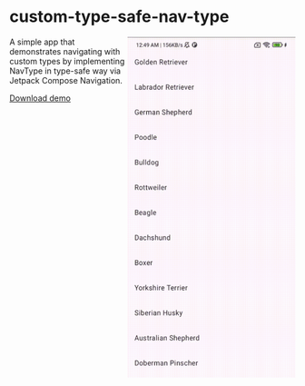 # custom-type-safe-nav-type

<img align="right" width="296" height="600" src="https://github.com/raheemadamboev/custom-type-safe-nav-type/blob/main/extra/banner.gif" />

A simple app that demonstrates navigating with custom types by implementing NavType in type-safe way via Jetpack Compose Navigation.

[Download demo](https://github.com/raheemadamboev/custom-type-safe-nav-type/blob/main/extra/app-debug.apk)

